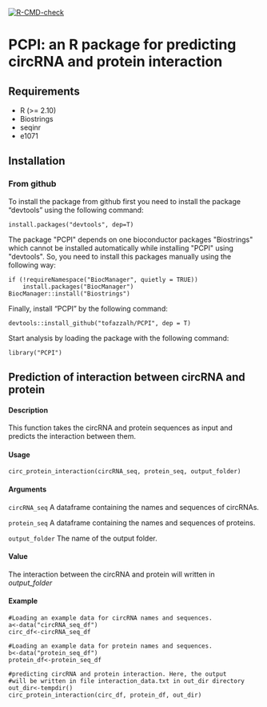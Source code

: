 [![R-CMD-check](https://github.com/tofazzalh/PCPI/actions/workflows/R-CMD-check.yml/badge.svg)](https://github.com/tofazzalh/PCPI/actions/workflows/R-CMD-check.yml)

# PCPI: an R package for predicting circRNA and protein interaction

## Requirements
* R (>= 2.10)
* Biostrings
* seqinr
* e1071

## Installation
### From github
To install the package from github first you need to install the package “devtools” using the following command:

    install.packages("devtools", dep=T)

The package "PCPI" depends on one bioconductor packages "Biostrings" which cannot be installed automatically while installing "PCPI" using "devtools". So, you need to install this packages manually using the following way:

    if (!requireNamespace("BiocManager", quietly = TRUE))
        install.packages("BiocManager")
    BiocManager::install("Biostrings")

Finally, install “PCPI” by the following command:

    devtools::install_github("tofazzalh/PCPI", dep = T)

Start analysis by loading the package with the following command:

    library("PCPI")

## Prediction of interaction between circRNA and protein

#### Description
This function takes the circRNA and protein sequences as input and predicts the interaction between them.

#### Usage
    
    circ_protein_interaction(circRNA_seq, protein_seq, output_folder)
    
#### Arguments

`circRNA_seq` A dataframe containing the names and sequences of circRNAs.

`protein_seq` A dataframe containing the names and sequences of proteins.

`output_folder` The name of the output folder.

#### Value
The interaction between the circRNA and protein will written in *output_folder*

#### Example
    
    #Loading an example data for circRNA names and sequences.
    a<-data("circRNA_seq_df")
    circ_df<-circRNA_seq_df

    #Loading an example data for protein names and sequences.
    b<-data("protein_seq_df")
    protein_df<-protein_seq_df

    #predicting circRNA and protein interaction. Here, the output 
    #will be written in file interaction_data.txt in out_dir directory
    out_dir<-tempdir()
    circ_protein_interaction(circ_df, protein_df, out_dir)
